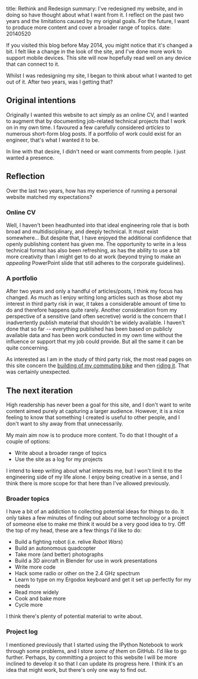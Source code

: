 title: Rethink and Redesign
summary: I've redesigned my website, and in doing so have thought about what I want from it. I reflect on the past two years and the limitations caused by my original goals. For the future, I want to produce more content and cover a broader range of topics.
date: 20140520

If you visited this blog before May 2014, you might notice that it's changed a bit. I felt like a change in the look of the site, and I've done more work to support mobile devices. This site will now hopefully read well on any device that can connect to it.

Whilst I was redesigning my site, I began to think about what I wanted to get out of it. After two years, was I getting that?

## Original intentions

Originally I wanted this website to act simply as an online CV, and I wanted to augment that by documenting job-related technical projects that I work on in my own time. I favoured a few carefully considered *articles* to numerous short-form blog posts. If a portfolio of work could exist for an engineer, that's what I wanted it to be.

In line with that desire, I didn't need or want comments from people. I just wanted a presence.

## Reflection

Over the last two years, how has my experience of running a personal website matched my expectations?

### Online CV

Well, I haven't been headhunted into that ideal engineering role that is both broad and multidisciplinary, and deeply technical. It must exist somewhere... But despite that, I have enjoyed the additional confidence that openly publishing content has given me. The opportunity to write in a less technical format has also been refreshing, as has the ability to use a bit more creativity than I might get to do at work (beyond trying to make an *appealing* PowerPoint slide that still adheres to the corporate guidelines).

### A portfolio

After two years and only a handful of articles/posts, I think my focus has changed. As much as I enjoy writing long articles such as those abot my interest in third party risk in war, it takes a considerable amount of time to do and therefore happens quite rarely. Another consideration from my perspective of a sensitive (and often secretive) world is the concern that I inadvertently publish material that shouldn't be widely available. I haven't done that so far -- everything published has been based on publicly available data and has been work conducted in my own time without the influence or support that my job could provide. But all the same it can be quite concerning.

As interested as I am in the study of third party risk, the most read pages on this site concern the [building of my commuting bike]({filename}006_building_my_kaffenback.markdown "Building my Kaffenback") and then [riding it]({filename}007_kaffenback-update.markdown "Kaffenback update"). That was certainly unexpected.

## The next iteration

High readership has never been a goal for this site, and I don't want to write content aimed purely at capturing a larger audience. However, it is a nice feeling to know that something I created is useful to other people, and I don't want to shy away from that unnecessarily.

My main aim now is to produce more content. To do that I thought of a couple of options:

* Write about a broader range of topics
* Use the site as a log for my projects

I intend to keep writing about what interests me, but I won't limit it to the engineering side of my life alone. I enjoy being creative in a sense, and I think there is more scope for that here than I've allowed previously.

### Broader topics

I have a bit of an addiction to collecting potential ideas for things to do. It only takes a few minutes of finding out about some technology or a project of someone else to make me think it would be a very good idea to try. Off the top of my head, these are a few things I'd like to do:

* Build a fighting robot (i.e. relive *Robot Wars*)
* Build an autonomous quadcopter
* Take more (and better) photographs
* Build a 3D aircraft in Blender for use in work presentations
* Write more code
* Hack some radio or other on the 2.4 GHz spectrum
* Learn to type on my Ergodox keyboard and get it set up perfectly for my needs
* Read more widely
* Cook and bake more
* Cycle more

I think there's plenty of potential material to write about.

### Project log

I mentioned previously that I started using the IPython Notebook to work through some problems, and I store *some of them* on GitHub. I'd like to go further. Perhaps, by committing a project to this website I will be more inclined to develop it so that I can update its progress here. I think it's an idea that might work, but there's only one way to find out.
